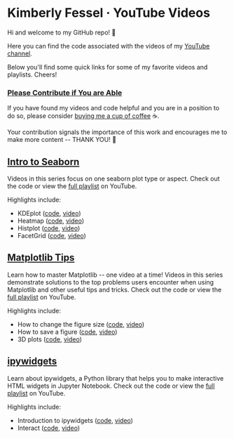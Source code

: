 # Kimberly Fessel · YouTube Videos

Hi and welcome to my GitHub repo!  :wave:

Here you can find the code associated with the videos of my [YouTube channel](https://www.youtube.com/c/KimberlyFessel).  

Below you'll find some quick links for some of my favorite videos and playlists. Cheers!

### [Please Contribute if You are Able](https://www.buymeacoffee.com/kimberlyfessel)
If you have found my videos and code helpful and you are in a position to do so, please consider [buying me a cup of coffee](https://www.buymeacoffee.com/kimberlyfessel) :coffee:. 

Your contribution signals the importance of this work and encourages me to make more content -- THANK YOU! :pray:


## [Intro to Seaborn](/Seaborn/)

Videos in this series focus on one seaborn plot type or aspect. Check out the code or view the [full playlist](https://www.youtube.com/playlist?list=PLtPIclEQf-3cG31dxSMZ8KTcDG7zYng1j) on YouTube.

Highlights include:
- KDEplot ([code](/Seaborn/02_KDEplot.ipynb), [video](https://youtu.be/DCgPRaIDYXA))
- Heatmap ([code](/Seaborn/11_heatmap.ipynb), [video](https://youtu.be/0U9cs2V-Mqc))
- Histplot ([code](/Seaborn/15_histplot.ipynb), [video](https://youtu.be/Bjz00ygERxY))
- FacetGrid ([code](/Seaborn/16_FacetGrid.ipynb), [video](https://youtu.be/YYeqJllXHxM))

## [Matplotlib Tips](/Matplotlib_Tips/)

Learn how to master Matplotlib -- one video at a time!  Videos in this series demonstrate solutions to the top problems users encounter when using Matplotlib and other useful tips and tricks.  Check out the code or view the [full playlist](https://www.youtube.com/playlist?list=PLtPIclEQf-3dJmAj3IsSRwRoLbX-n3J81) on YouTube.

Highlights include:
- How to change the figure size ([code](/Matplotlib_Tips/01_figure_size.ipynb), [video](https://youtu.be/UUy6_ElQXBY))
- How to save a figure ([code](/Matplotlib_Tips/02_save_figure.ipynb), [video](https://youtu.be/C8MT-A7Mvk4))
- 3D plots ([code](/Matplotlib_Tips/02_save_figure.ipynb), [video](https://youtu.be/gqoLLGgbeAE))

## [ipywidgets](/ipywidgets/)

Learn about ipywidgets, a Python library that helps you to make interactive HTML widgets in Jupyter Notebook.  Check out the code or view the [full playlist](https://www.youtube.com/playlist?list=PLtPIclEQf-3fhfoFQU2MJYnQ6CyjQLQEa) on YouTube.

Highlights include:
- Introduction to ipywidgets ([code](/ipywidgets/01_ipywidgets_intro.ipynb), [video](https://youtu.be/wb6k_T4rKBQ))
- Interact ([code](/ipywidgets/02_ipywidgets_interact.ipynb), [video](https://youtu.be/vtC5laIgMJc))

